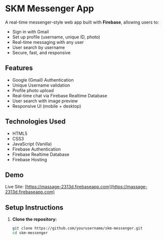 # SKM Messenger App

A real-time messenger-style web app built with **Firebase**, allowing users to:
- Sign in with Gmail
- Set up profile (username, unique ID, photo)
- Real-time messaging with any user
- User search by username
- Secure, fast, and responsive

## Features

- Google (Gmail) Authentication
- Unique Username validation
- Profile photo upload
- Real-time chat via Firebase Realtime Database
- User search with image preview
- Responsive UI (mobile + desktop)

## Technologies Used

- HTML5
- CSS3
- JavaScript (Vanilla)
- Firebase Authentication
- Firebase Realtime Database
- Firebase Hosting

## Demo

Live Site: [https://massage-2313d.firebaseapp.com](https://massage-2313d.firebaseapp.com)

## Setup Instructions

1. **Clone the repository:**
   ```bash
   git clone https://github.com/yourusername/skm-messenger.git
   cd skm-messenger
